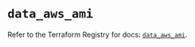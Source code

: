 # `data_aws_ami`

Refer to the Terraform Registry for docs: [`data_aws_ami`](https://registry.terraform.io/providers/hashicorp/aws/6.0.0/docs/data-sources/ami).
